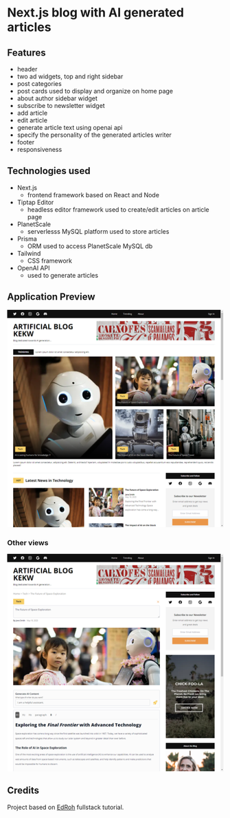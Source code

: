 # Next.js blog with AI generated articles

## Features

- header
- two ad widgets, top and right sidebar
- post categories
- post cards used to display and organize on home page
- about author sidebar widget
- subscribe to newsletter widget
- add article
- edit article
- generate article text using openai api
- specify the personality of the generated articles writer
- footer
- responsiveness

## Technologies used

- Next.js
  - frontend framework based on React and Node
- Tiptap Editor
  - headless editor framework used to create/edit articles on article page
- PlanetScale
  - serverlesss MySQL platform used to store articles
- Prisma
  - ORM used to access PlanetScale MySQL db
- Tailwind
  - CSS framework
- OpenAI API
  - used to generate articles

## Application Preview

![homepage](home.png)

### Other views

![article](article.png)

## Credits

Project based on [EdRoh](https://www.youtube.com/@EdRohDev) fullstack tutorial.
